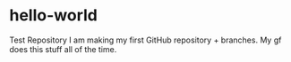 # hello-world
Test Repository
I am making my first GitHub repository + branches.  My gf does this stuff all of the time.
